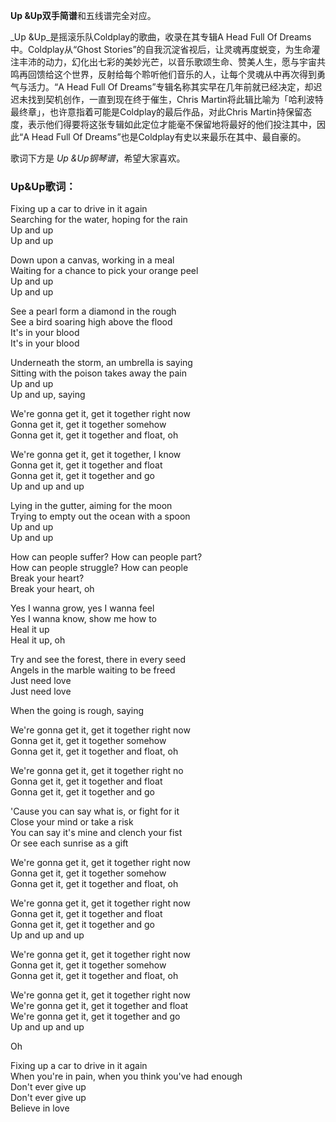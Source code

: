 

**Up &Up双手简谱**和五线谱完全对应。

_Up &Up_是摇滚乐队Coldplay的歌曲，收录在其专辑A Head Full Of Dreams中。Coldplay从“Ghost
Stories”的自我沉淀省视后，让灵魂再度蜕变，为生命灌注丰沛的动力，幻化出七彩的美妙光芒，以音乐歌颂生命、赞美人生，愿与宇宙共鸣再回馈给这个世界，反射给每个聆听他们音乐的人，让每个灵魂从中再次得到勇气与活力。“A
Head Full Of Dreams”专辑名称其实早在几年前就已经决定，却迟迟未找到契机创作，一直到现在终于催生，Chris
Martin将此辑比喻为「哈利波特最终章」，也许意指着可能是Coldplay的最后作品，对此Chris
Martin持保留态度，表示他们得要将这张专辑如此定位才能毫不保留地将最好的他们投注其中，因此“A Head Full Of
Dreams”也是Coldplay有史以来最乐在其中、最自豪的。

歌词下方是 _Up &Up钢琴谱_，希望大家喜欢。

### Up&Up歌词：

Fixing up a car to drive in it again  
Searching for the water, hoping for the rain  
Up and up  
Up and up

Down upon a canvas, working in a meal  
Waiting for a chance to pick your orange peel  
Up and up  
Up and up

See a pearl form a diamond in the rough  
See a bird soaring high above the flood  
It's in your blood  
It's in your blood

Underneath the storm, an umbrella is saying  
Sitting with the poison takes away the pain  
Up and up  
Up and up, saying

We're gonna get it, get it together right now  
Gonna get it, get it together somehow  
Gonna get it, get it together and float, oh

We're gonna get it, get it together, I know  
Gonna get it, get it together and float  
Gonna get it, get it together and go  
Up and up and up

Lying in the gutter, aiming for the moon  
Trying to empty out the ocean with a spoon  
Up and up  
Up and up

How can people suffer? How can people part?  
How can people struggle? How can people  
Break your heart?  
Break your heart, oh

Yes I wanna grow, yes I wanna feel  
Yes I wanna know, show me how to  
Heal it up  
Heal it up, oh

Try and see the forest, there in every seed  
Angels in the marble waiting to be freed  
Just need love  
Just need love

When the going is rough, saying

We're gonna get it, get it together right now  
Gonna get it, get it together somehow  
Gonna get it, get it together and float, oh

We're gonna get it, get it together right no  
Gonna get it, get it together and float  
Gonna get it, get it together and go

'Cause you can say what is, or fight for it  
Close your mind or take a risk  
You can say it's mine and clench your fist  
Or see each sunrise as a gift

We're gonna get it, get it together right now  
Gonna get it, get it together somehow  
Gonna get it, get it together and float, oh

We're gonna get it, get it together right now  
Gonna get it, get it together and float  
Gonna get it, get it together and go  
Up and up and up

We're gonna get it, get it together right now  
Gonna get it, get it together somehow  
Gonna get it, get it together and float, oh

We're gonna get it, get it together right now  
We're gonna get it, get it together and float  
We're gonna get it, get it together and go  
Up and up and up

Oh

Fixing up a car to drive in it again  
When you're in pain, when you think you've had enough  
Don't ever give up  
Don't ever give up  
Believe in love

